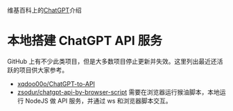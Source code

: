 维基百科上的[ChatGPT](https://zh.chped.com/wiki/ChatGPT)介绍

# 本地搭建 ChatGPT API 服务
GitHub 上有不少此类项目，但是大多数项目停止更新并失效。这里列出最近还活跃的项目供大家参考。

* [xqdoo00o/ChatGPT-to-API](https://github.com/xqdoo00o/ChatGPT-to-API)
* [zsodur/chatgpt-api-by-browser-script](https://github.com/zsodur/chatgpt-api-by-browser-script) 需要在浏览器运行猴油脚本，本地运行 NodeJS 做 API 服务，并通过 ws 和浏览器脚本交互。
